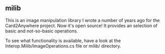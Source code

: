 ## milib

This is an image manipulation library I wrote a number of years ago for the Card2Anywhere project. Now it's open source!
It provides an selection of basic and not-so-basic operations.

To see what functionality is available, have a look at the Interop.Milib/ImageOperations.cs file or milib/ directory.
